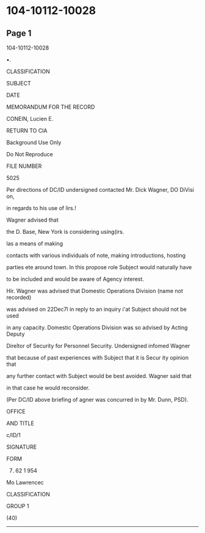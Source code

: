 # 104-10112-10028

## Page 1

104-10112-10028

•.

CLASSIFICATION

SUBJECT

DATE

MEMORANDUM FOR THE RECORD

CONEIN, Lucien E.

RETURN TO CIA

Background Use Only

Do Not Reproduce

FILE NUMBER

5025

Per directions of DC/ID undersigned contacted Mr. Dick Wagner, DO DiVisi on,

in regards to his use of lirs.!

Wagner advised that

the D. Base, New York is considering using(irs.

las a means of making

contacts with various individuals of note, making introductions, hosting

parties ete around town. In this propose role Subject would naturally have

to be included and would be aware of Agency interest.

Hir. Wagner was advised that Domestic Operations Division (name not recorded)

was advised on 22Dec7l in reply to an inquiry i'at Subject should not be used

in any capacity. Domestic Operations Division was so advised by Acting Deputy

Direîtor of Security for Personnel Security. Undersigned infomed Wagner

that because of past experiences with Subject that it is Secur ity opinion that

any further contact with Subject would be best avoided. Wagner said that

in that case he would reconsider.

(Per DC/ID above briefing of agner was concurred in by Mr. Dunn, PSD).

OFFICE

AND TITLE

c/ID/1

SIGNATURE

FORM

7. 62 1 954

Mo Lawrencec

CLASSIFICATION

GROUP 1

(40)

---

